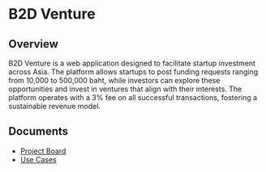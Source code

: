 # B2D Venture

## Overview
B2D Venture is a web application designed to facilitate startup investment across Asia. The platform allows startups to post funding requests ranging from 10,000 to 500,000 baht, while investors can explore these opportunities and invest in ventures that align with their interests. The platform operates with a 3% fee on all successful transactions, fostering a sustainable revenue model.

## Documents
- [Project Board](https://trello.com/b/rTMSobv1/software-process)
- [Use Cases](https://github.com/zevenfox/b2d/wiki/Use-Cases)
